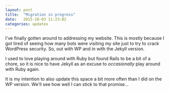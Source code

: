 ```yaml
---
layout: post
title:  "Migration in progress"
date:   2015-10-03 11:23:02
categories: updates
---
```

I've finally gotten around to addressing my website. This is mostly because I got tired of seeing how many bots were visiting my site just to try to crack WordPress security. So, out with WP and in with the Jekyll version.

I used to love playing around with Ruby but found Rails to be a bit of a chore, so it is nice to have Jekyll as an excuse to _occasionally_ play around with Ruby again.

It is my intention to also update this space a bit more often than I did on the WP version. We'll see how well I can stick to that promise...